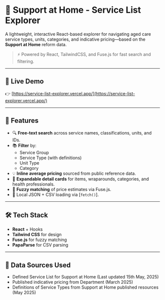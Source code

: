 # 🧭 Support at Home - Service List Explorer

A lightweight, interactive React-based explorer for navigating aged care service types, units, categories, and indicative pricing—based on the **Support at Home** reform data.

> ⚡ Powered by React, TailwindCSS, and Fuse.js for fast search and filtering.

---

## 🔗 Live Demo

👉 [https://service-list-explorer.vercel.app/](https://service-list-explorer.vercel.app/)

---

## 🚀 Features

- 🔍 **Free-text search** across service names, classifications, units, and IDs.
- 📚 **Filter** by:
  - Service Group
  - Service Type (with definitions)
  - Unit Type
  - Category
- 💡 **Inline average pricing** sourced from public reference data.
- 🧾 **Expandable detail cards** for items, wraparounds, categories, and health professionals.
- 🧠 **Fuzzy matching** of price estimates via Fuse.js.
- 📂 Local JSON + CSV loading via [`fetch()`].

---

## 🛠️ Tech Stack

- **React** + Hooks
- **Tailwind CSS** for design
- **Fuse.js** for fuzzy matching
- **PapaParse** for CSV parsing

---

## 📁 Data Sources Used
- Defined Service List for Support at Home (Last updated 15th May, 2025)
- Published indicative pricing from Department (March 2025)
- Definitions of Service Types from Support at Home published resources (May 2025)
